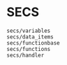 # SECS

```{toctree}
secs/variables
secs/data_items
secs/functionbase
secs/functions
secs/handler
```